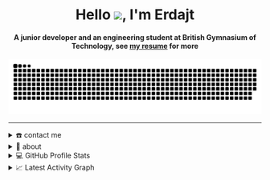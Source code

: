 
<div align="center">
<h1 align="center">Hello <img width="35" src="https://user-images.githubusercontent.com/18350557/176309783-0785949b-9127-417c-8b55-ab5a4333674e.gif">, I'm Erdajt</h1>
<h4 align="center">A junior developer and an engineering student at British Gymnasium of Technology, see <a href="https://erdajtsopjani.github.io">my resume</a> for more</h4>
</div>

<div align="center">
  <a href="https://erdajtsopjani.github.io/">
  <img  src="https://github.com/1999AZZAR/1999AZZAR/blob/readme/resources/img/grid-snake.svg"
       alt="snake" /></a>
</div>

-----
<details>
  <summary>☎️ contact me</summary>
<div>
  <samp>
    <h2 align="center">you can reach me by:</h2>
    <p align="center">
      <br/>
      <a href="mailto:erdajt.sopjani@bgt.school" target="blank"><img align="center"
         src="https://img.shields.io/badge/gmail-EA4335.svg?style=for-the-badge&logo=gmail&logoColor=white"
         alt="Erdajt" height="30"/></a>
    </p>
  <p align="center">
      <a href="https://instagram.com/erdajttsopjani" target="blank"><img align="center"
         src="https://img.shields.io/badge/instagram-%23E4405F.svg?style=for-the-badge&logo=Instagram&logoColor=white"
         alt="Erdajt" height="30"/></a>
      <a href="https://wa.me/+38344166493" target="blank"><img align="center"
         src="https://img.shields.io/badge/whatsapp-4B7F1.svg?style=for-the-badge&logo=whatsapp&logoColor=white"
         alt="Erdajt" height="30"/></a>
      <br>
    </p>
  </samp>
</div>
</details>

<details>
  <summary>🧮 about</summary>
<div>
<samp>
<h2 align="center">About this Account</h2>
 <p align="center">
<!--  <a href="https://github.com/ErdajtSopjani" target="blank"><img align="center" 
     src="https://komarev.com/ghpvc/?username=1999Erdajt&style=for-the-badge&label=PROFILE+VIEWS" height="25"
     alt="views count" /></a> -->
  <a href="https://erdajtsopjani.github.io"><img align="center" 
     src="https://img.shields.io/website?down_message=offline&style=for-the-badge&up_message=online&url=https%3A%2F%2F1999azzar.github.io%2F1999AZZAR%2F" height="25"
     alt="website" /></a>
  </p>
  <p align="center">
  <a href="https://github.com/ErdajtSopjani" target="blank"><img align="center" 
     src="https://github.com/1999AZZAR/1999AZZAR/actions/workflows/pages/pages-build-deployment/badge.svg" height="25"
     alt="page built"/></a>
  </p>
 <p align="center">
  <a href="https://github.com/ErdajtSopjani" target="blank"><img align="center" 
     src="https://img.shields.io/github/license/1999AZZAR/1999AZZAR?color=purple&style=for-the-badge" height="25"
     alt="lisense" /></a>
  <a href="https://github.com/ErdajtSopjani"><img align="center"
     src="https://forthebadge.com/images/badges/works-on-my-machine.svg" height="25"
     alt="work on my machine" /></a>
 </p>
 </samp>
</div>
</details>
  
<details> 
  <summary>💻 GitHub Profile Stats</summary>
  <div>
  <samp>
    <h2 align="center"> Github stats </h2>
      <br/>
    <details open>
  <summary><h3>Languages</h3></summary>
            <p align="center">
        <a href="https://github.com/1999AZZAR/">
          <img src="https://github-readme-stats.vercel.app/api/top-langs/?username=ErdajtSopjani&langs_count=6&theme=gruvbox&layout=compact&hide_border=true"
          alt="ErdajtSopjani :: overall Top Langs " /></a>
      </p>
        <p align="center">
          <a href="https://github.com/ErdajtSopjani">
          <img width="45%" src="https://github-profile-summary-cards.vercel.app/api/cards/repos-per-language?username=erdajtsopjani&theme=gruvbox&layout=compact&hide_border=true"
          alt="ErdajtSopjani :: Top Langs by repo" />
          <img width="45%" src="https://github-profile-summary-cards.vercel.app/api/cards/most-commit-language?username=erdajtsopjani&theme=gruvbox&layout=compact&hide_border=true"
          alt="ErdajtSopjani :: Top Langs by commit" />
          </a>
        </p>
</details>
    <details open>
  <summary><h3>stasistic</h3></summary>
        <p align="center">
          <a href="https://github.com/ErdajtSopjani/">
          <img width="49.5%" src="https://github-readme-stats.vercel.app/api?username=ErdajtSopjani&show_icons=true&theme=gruvbox&hide_border=true" />
          <img width="49.5%" src="https://github-readme-streak-stats.herokuapp.com/?user=ErdajtSopjani&theme=gruvbox&hide_border=true" />
          </a>
       </p>
     <br>
     </samp>
  </div>    
</details>

<details>
  <summary>📈 Latest Activity Graph</summary>
  <samp>
  <br/>
  <h2 align="center">Latest Contribution</h2>
  <a href="https://github.com/ErdajtSopjani/github-readme-activity-graph">
    <img alt="Erdajt's Activity Graph" src="https://github-readme-activity-graph.vercel.app/graph?username=ErdajtSopjani&theme=github-compact&hide_border=true">
  </a>
<br/>
  </samp>
  </details>
